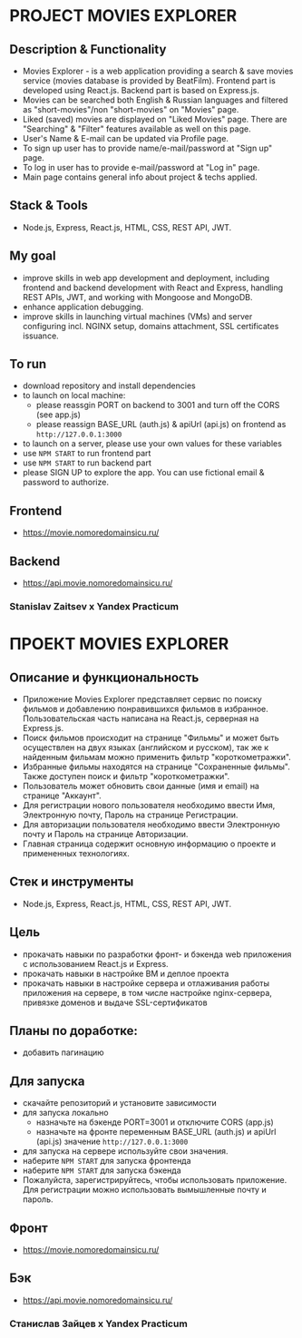 # PROJECT MOVIES EXPLORER

## Description & Functionality
* Movies Explorer - is a web application providing a search & save movies service (movies database is provided by BeatFilm). Frontend part is developed using React.js. Backend part is based on Express.js.
* Movies can be searched both English & Russian languages and filtered as "short-movies"/non "short-movies" on "Movies" page.
* Liked (saved) movies are displayed on "Liked Movies" page. There are "Searching" & "Filter" features available as well on this page.
* User's Name & E-mail can be updated via Profile page.
* To sign up user has to provide name/e-mail/password at "Sign up" page.
* To log in user has to provide e-mail/password at "Log in" page.
* Main page contains general info about project & techs applied.

## Stack & Tools
* Node.js, Express, React.js, HTML, CSS, REST API, JWT. 

## My goal
* improve skills in web app development and deployment, including frontend and backend development with React and Express, handling REST APIs, JWT, and working with Mongoose and MongoDB.
* enhance application debugging.
* improve skills in launching virtual machines (VMs) and server configuring incl. NGINX setup, domains attachment, SSL certificates issuance.

## To run
* download repository and install dependencies
* to launch on local machine: 
  * please reassgin PORT on backend to 3001 and turn off the CORS (see app.js)
  * please reassign BASE_URL (auth.js) & apiUrl (api.js) on frontend as `http://127.0.0.1:3000`
* to launch on a server, please use your own values for these variables
* use `NPM START` to run frontend part
* use `NPM START` to run backend part
* please SIGN UP to explore the app. You can use fictional email & password to authorize.

## Frontend
* https://movie.nomoredomainsicu.ru/
## Backend
* https://api.movie.nomoredomainsicu.ru/

### Stanislav Zaitsev х Yandex Practicum 


# ПРОЕКТ MOVIES EXPLORER

## Описание и функциональность
* Приложение Movies Explorer представляет сервис по поиску фильмов и добавлению понравившихся фильмов в избранное. Пользовательская часть написана на React.js, серверная на Express.js.
* Поиск фильмов происходит на странице "Фильмы" и может быть осуществлен на двух языках (английском и русском), так же к найденным фильмам можно применить фильтр "короткометражки".
* Избранные фильмы находятся на странице "Сохраненные фильмы". Также доступен поиск и фильтр "короткометражки".
* Пользователь может обновить свои данные (имя и email) на странице "Аккаунт".
* Для регистрации нового пользователя необходимо ввести Имя, Электронную почту, Пароль на странице Регистрации.
* Для авторизации пользователя необходимо ввести Электронную почту и Пароль на странице Авторизации.
* Главная страница содержит основную информацию о проекте и примененных технологиях.

## Стек и инструменты
* Node.js, Express, React.js, HTML, CSS, REST API, JWT. 

## Цель
* прокачать навыки по разработки фронт- и бэкенда web приложения с использованием React.js и Express.
* прокачать навыки в настройке ВМ и деплое проекта
* прокачать навыки в настройке сервера и отлаживания работы приложения на сервере, в том числе настройке nginx-сервера, привязке доменов и выдаче SSL-сертификатов

## Планы по доработке:  
* добавить пагинацию

## Для запуска
* скачайте репозиторий и установите зависимости
* для запуска локально 
  * назначьте на бэкенде PORT=3001 и отключите CORS (app.js)
  * назначьте на фронте переменным BASE_URL (auth.js) и apiUrl (api.js) значение `http://127.0.0.1:3000`
* для запуска на сервере используйте свои значения.
* наберите `NPM START` для запуска фронтенда
* наберите `NPM START` для запуска бэкенда
* Пожалуйста, зарегистрируйтесь, чтобы использовать приложение. Для регистрации можно использовать вымышленные почту и пароль.

## Фронт
* https://movie.nomoredomainsicu.ru/
## Бэк
* https://api.movie.nomoredomainsicu.ru/

### Станислав Зайцев х Yandex Practicum